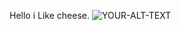 Hello i Like cheese.
<picture>
 <source media="(prefers-color-scheme: dark)" srcset="http://www.kasia.games/website/baseStyle/baseImage/baseIcon/logo.png">
 <source media="(prefers-color-scheme: light)" srcset="http://www.kasia.games/website/baseStyle/baseImage/baseIcon/logo.png">
 <img alt="YOUR-ALT-TEXT" src="http://www.kasia.games/website/baseStyle/baseImage/baseIcon/logo.png">
</picture>

<!--
**KasiaGames/KasiaGames** is a ✨ _special_ ✨ repository because its `README.md` (this file) appears on your GitHub profile.

Here are some ideas to get you started:

- 🔭 I’m currently working on ...
- 🌱 I’m currently learning ...
- 👯 I’m looking to collaborate on ...
- 🤔 I’m looking for help with ...
- 💬 Ask me about ...
- 📫 How to reach me: ...
- 😄 Pronouns: ...
- ⚡ Fun fact: ...
-->
